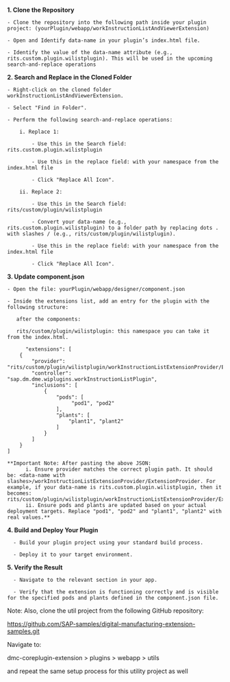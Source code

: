 **1. Clone the Repository**

    - Clone the repository into the following path inside your plugin project: (yourPlugin/webapp/workInstructionListAndViewerExtension)
    
    - Open and Identify data-name in your plugin’s index.html file.
    
    - Identify the value of the data-name attribute (e.g., rits.custom.plugin.wilistplugin). This will be used in the upcoming search-and-replace operations
	
**2. Search and Replace in the Cloned Folder**

    - Right-click on the cloned folder workInstructionListAndViewerExtension.
    
    - Select "Find in Folder".
    
    - Perform the following search-and-replace operations:
    
        i. Replace 1:
	
            - Use this in the Search field: rits.custom.plugin.wilistplugin
	    
            - Use this in the replace field: with your namespace from the index.html file
	    
            - Click "Replace All Icon".
	    
        ii. Replace 2:
	
            - Use this in the Search field: rits/custom/plugin/wilistplugin
	    
            - Convert your data-name (e.g., rits.custom.plugin.wilistplugin) to a folder path by replacing dots . with slashes / (e.g., rits/custom/plugin/wilistplugin).
	    
            - Use this in the replace field: with your namespace from the index.html file 
	    
            - Click "Replace All Icon".
			
**3. Update component.json**

    - Open the file: yourPlugin/webapp/designer/component.json
    
    - Inside the extensions list, add an entry for the plugin with the following structure:
    
	   after the components:
    
	   rits/custom/plugin/wilistplugin: this namespace you can take it from the index.html.
	   
          "extensions": [
        {
            "provider": "rits/custom/plugin/wilistplugin/workInstructionListExtensionProvider/ExtensionProvider",
            "controller": "sap.dm.dme.wiplugins.workInstructionListPlugin",
            "inclusions": [
                {
                    "pods": [
                         "pod1", "pod2"
                    ],
                    "plants": [
                        "plant1", "plant2"
                    ]
                }
            ]
        }
    ]
    
    **Important Note: After pasting the above JSON:
          i. Ensure provider matches the correct plugin path. It should be: <data-name with slashes>/workInstructionListExtensionProvider/ExtensionProvider. For example, if your data-name is rits.custom.plugin.wilistplugin, then it becomes: rits/custom/plugin/wilistplugin/workInstructionListExtensionProvider/ExtensionProvider.
          ii. Ensure pods and plants are updated based on your actual deployment targets. Replace "pod1", "pod2" and "plant1", "plant2" with real values.**
		  
**4. Build and Deploy Your Plugin**

      - Build your plugin project using your standard build process.
      
      - Deploy it to your target environment.
	  
**5. Verify the Result**

      - Navigate to the relevant section in your app.
      
      - Verify that the extension is functioning correctly and is visible for the specified pods and plants defined in the component.json file.
	  
Note: Also, clone the util project from the following GitHub repository:

https://github.com/SAP-samples/digital-manufacturing-extension-samples.git

Navigate to:

dmc-coreplugin-extension > plugins > webapp > utils

and repeat the same setup process for this utility project as well
   
